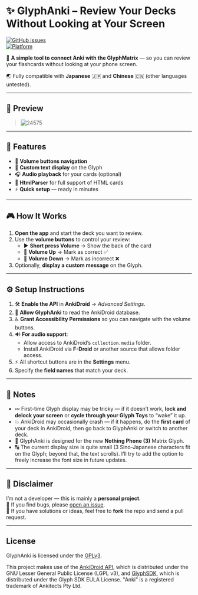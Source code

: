 # ✨ GlyphAnki – Review Your Decks Without Looking at Your Screen  


[![GitHub issues](https://img.shields.io/github/issues/R0uli078/GlyphAnki)](https://github.com/R0uli078/GlyphAnki/issues)  
[![Platform](https://img.shields.io/badge/platform-Android-green)](#)  

🔗 **A simple tool to connect Anki with the GlyphMatrix** — so you can review your flashcards without looking at your phone screen.  

🌏 Fully compatible with **Japanese** 🇯🇵 and **Chinese** 🇨🇳 (other languages untested).  

---

## 📸 Preview  

> ![24575](https://github.com/user-attachments/assets/fd5276a3-36fc-4c43-b89e-3ae0aa1099b2)


---

## 🚀 Features  

- 🔼 **Volume buttons navigation**  
- 💬 **Custom text display** on the Glyph  
- 🎧 **Audio playback** for your cards (optional)
- 📝 **HtmlParser** for full support of HTML cards
- ⚡ **Quick setup** — ready in minutes

---

## 🎮 How It Works  

1. **Open the app** and start the deck you want to review.  
2. Use the **volume buttons** to control your review:  
   - ▶️ **Short press Volume** → Show the back of the card  
   - 🔼 **Volume Up** → Mark as correct ✅  
   - 🔽 **Volume Down** → Mark as incorrect ❌  
3. Optionally, **display a custom message** on the Glyph.  

---

## ⚙️ Setup Instructions  

1. 🛠 **Enable the API** in **AnkiDroid** → *Advanced Settings*.  
2. 📖 **Allow GlyphAnki** to read the AnkiDroid database.  
3. ♿ **Grant Accessibility Permissions** so you can navigate with the volume buttons.  
4. 🔊 **For audio support**:  
   - Allow access to AnkiDroid’s `collection.media` folder.  
   - Install AnkiDroid via **F-Droid** or another source that allows folder access.  
5. ⚡ All shortcut buttons are in the **Settings** menu.  
6. Specify the **field names** that match your deck.  

---

## 📝 Notes  

- 💤 First-time Glyph display may be tricky — if it doesn’t work, **lock and delock your screen** or **cycle through your Glyph Toys** to “wake” it up.  
- 💥 AnkiDroid may occasionally crash — if it happens, do the **first card** of your deck in AnkiDroid, then go back to GlyphAnki or switch to another deck.
- 📱 GlyphAnki is designed for the new **Nothing Phone (3)** Matrix Glyph.
- 🔠 The current display size is quite small (3 Sino-Japanese characters fit on the Glyph; beyond that, the text scrolls). I’ll try to add the option to freely increase the font size in future updates.

---

## 🙏 Disclaimer  

I’m not a developer — this is mainly a **personal project**.  
🐛 If you find bugs, please [open an issue](https://github.com/R0uli078/GlyphAnki/issues).  
🤝 If you have solutions or ideas, feel free to **fork** the repo and send a pull request.  

---

## License

GlyphAnki is licensed under the [GPLv3](./LICENSE).

This project makes use of the [AnkiDroid API](https://github.com/ankidroid/Anki-Android), 
which is distributed under the GNU Lesser General Public License (LGPL v3), and [GlyphSDK](https://github.com/Nothing-Developer-Programme/GlyphMatrix-Developer-Kit/blob/main/LICENSE.md), which is distributed under the Glyph SDK EULA License.
"Anki" is a registered trademark of Ankitects Pty Ltd.

